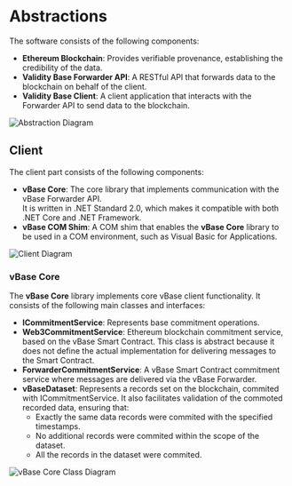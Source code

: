 # Abstractions

The software consists of the following components:  

- **Ethereum Blockchain**: Provides verifiable provenance, establishing the credibility of the data.  
- **Validity Base Forwarder API**: A RESTful API that forwards data to the blockchain on behalf of the client.  
- **Validity Base Client**: A client application that interacts with the Forwarder API to send data to the blockchain.  

![Abstraction Diagram](https://img.plantuml.biz/plantuml/png/SoWkIImgAStDuUNYvOfspibCpIk9LL0kICn9JIzAJSq32IVdv9UcA5JpSYaeHBlb5vKd5gMa5iM2kQub6Qb5gQMv45wPKs9nga9mBj141UVyl9AYnEGIe4mjo10aqtLrxP0DKh1Iy0W92G0gG183gq4o7S5MoDVLnMaLBvT3QbuAq3i0)


## Client

The client part consists of the following components:  

- **vBase Core**: The core library that implements communication with the vBase Forwarder API.  
  It is written in .NET Standard 2.0, which makes it compatible with both .NET Core and .NET Framework.  
- **vBase COM Shim**: A COM shim that enables the **vBase Core** library to be used in a COM environment, such as Visual Basic for Applications.  

![Client Diagram](https://img.plantuml.biz/plantuml/png/TPBDJiCm383lbVeErdPUXNW0D1PM3a0vLE9IxU2sNXijFrLgjY6qToVDoc0RM8eIsvz_bNdFwFXTgpYA8sDhWebGaWp3qcobiqRxzmG-1pTuwR3QOEEfxG9xWlpXAJXXb2AO4s4ThG1x433jK57ZYCmb1UBr1V9Mwa3cL-J1d--onN9FbOAtnNs0_GtJPzcq_EZmOqIIZ1XIXvfsrctWE4OV-2pz1nyQFIV56NauheK9IijiDTWrY251YCuPJOskXjla1YghEsHPAeATvFO4XHAUW_F-4ZyRUUkG_8yY-Id-Po8bIuSkz4_xplRID667qZ2vDLPqaR88wvhDxg38LrxDqb4JGHE_j3YQ-qZ_3Ru0)


### vBase Core

The **vBase Core** library implements core vBase client functionality.
It consists of the following main classes and interfaces:

- **ICommitmentService**: Represents base commitment operations.
- **Web3CommitmentService**: Ethereum blockchain commitment service, based on the vBase Smart Contract.
  This class is abstract because it does not define the actual implementation for delivering messages to the Smart Contract.
- **ForwarderCommitmentService**: A vBase Smart Contract commitment service where messages are delivered via the vBase Forwarder.
- **vBaseDataset**: Represents a records set on the blockchain, commited with ICommitmentService.
  It also facilitates validation of the commoted recorded data, ensuring that:
  - Exactly the same data records were commited with the specified timestamps.
  - No additional records were commited within the scope of the dataset.
  - All the records in the dataset were commited.

![vBase Core Class Diagram](https://img.plantuml.biz/plantuml/png/TP9DImCn48Rl2_iVXkrDR45wzL2wjTHJmHLx495iCjj6yx4aquhWZpSVPMbjPI7P8SyxyyuaCq_CqLwhiYWBQGXTnpX2zLXRhILfDDIWEqYE5J0FTLCMhFNa62VWYdaFrGRRwNLwCuty4LjQzyMSG7UTNPwWAwB-EhMg6nW95ZyOZLw59KBnDWWFS-QnLZAeijtpamMZiEQZHMpuRok9MhSVo3FqCb__0pNafDcUe-zDp1aStl-CnyVcuvhZvNcuYk42ghiARa8Oz-2sJi6V8ytCTvMzb4NOSeAXeB64eB0Zi5sI0ZnXxz27ANXeWrdWmp31zkWOIMlyf2pG28ZoYpJPFC03xT3XNaEhBF_aEoRDQJAVh-Oseh6G06iWI23D21eTtXRKrgJvJIBrl9F-ECZmCuosHSxsGI4fGiAYZxv0O2SDfeo1sZC5KlSAO-tKGuGxwmAdv07ZZO16xzaswCactOM7qvxBOXR2zFf_0G00)
